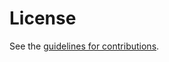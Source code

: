 # License

See the
[guidelines for contributions](https://github.com/jedisct1/draft-denis-uricrypt/blob/main/CONTRIBUTING.md).
